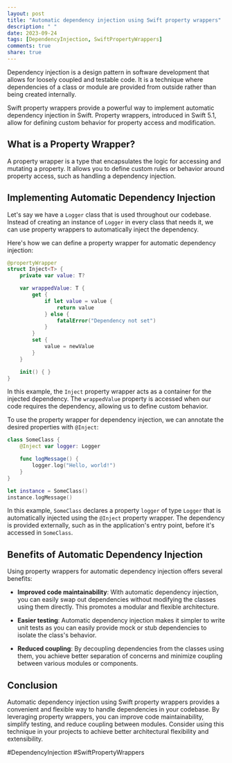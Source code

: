 ```yaml
---
layout: post
title: "Automatic dependency injection using Swift property wrappers"
description: " "
date: 2023-09-24
tags: [DependencyInjection, SwiftPropertyWrappers]
comments: true
share: true
---
```


Dependency injection is a design pattern in software development that allows for loosely coupled and testable code. It is a technique where dependencies of a class or module are provided from outside rather than being created internally.

Swift property wrappers provide a powerful way to implement automatic dependency injection in Swift. Property wrappers, introduced in Swift 5.1, allow for defining custom behavior for property access and modification.

## What is a Property Wrapper?

A property wrapper is a type that encapsulates the logic for accessing and mutating a property. It allows you to define custom rules or behavior around property access, such as handling a dependency injection.

## Implementing Automatic Dependency Injection

Let's say we have a `Logger` class that is used throughout our codebase. Instead of creating an instance of `Logger` in every class that needs it, we can use property wrappers to automatically inject the dependency.

Here's how we can define a property wrapper for automatic dependency injection:

```swift
@propertyWrapper
struct Inject<T> {
    private var value: T?

    var wrappedValue: T {
        get {
            if let value = value {
                return value
            } else {
                fatalError("Dependency not set")
            }
        }
        set {
            value = newValue
        }
    }

    init() { }
}
```

In this example, the `Inject` property wrapper acts as a container for the injected dependency. The `wrappedValue` property is accessed when our code requires the dependency, allowing us to define custom behavior.

To use the property wrapper for dependency injection, we can annotate the desired properties with `@Inject`:

```swift
class SomeClass {
    @Inject var logger: Logger

    func logMessage() {
        logger.log("Hello, world!")
    }
}

let instance = SomeClass()
instance.logMessage()
```

In this example, `SomeClass` declares a property `logger` of type `Logger` that is automatically injected using the `@Inject` property wrapper. The dependency is provided externally, such as in the application's entry point, before it's accessed in `SomeClass`.

## Benefits of Automatic Dependency Injection

Using property wrappers for automatic dependency injection offers several benefits:

- **Improved code maintainability**: With automatic dependency injection, you can easily swap out dependencies without modifying the classes using them directly. This promotes a modular and flexible architecture.

- **Easier testing**: Automatic dependency injection makes it simpler to write unit tests as you can easily provide mock or stub dependencies to isolate the class's behavior.

- **Reduced coupling**: By decoupling dependencies from the classes using them, you achieve better separation of concerns and minimize coupling between various modules or components.

## Conclusion

Automatic dependency injection using Swift property wrappers provides a convenient and flexible way to handle dependencies in your codebase. By leveraging property wrappers, you can improve code maintainability, simplify testing, and reduce coupling between modules. Consider using this technique in your projects to achieve better architectural flexibility and extensibility.

#DependencyInjection #SwiftPropertyWrappers